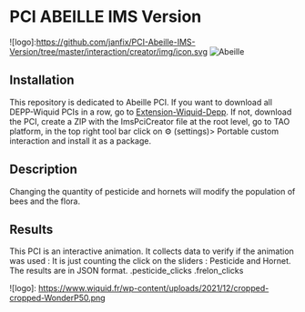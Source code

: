 # PCI ABEILLE IMS Version
![logo]:https://github.com/janfix/PCI-Abeille-IMS-Version/tree/master/interaction/creator/img/icon.svg
<img src="https://github.com/janfix/PCI-Abeille-IMS-Version/tree/master/interaction/creator/img/icon.svg" alt="Abeille" title="Abeille PCI">

## Installation 
This repository is dedicated to Abeille PCI. If you want to download all DEPP-Wiquid PCIs in a row, go to [Extension-Wiquid-Depp](https://github.com/janfix/Extension-Wiquid-Depp).
If not, download the PCI, create a ZIP with the ImsPciCreator file at the root level, go to TAO platform, in the top right tool bar click on ⚙️ (settings)> Portable custom interaction and install it as a package.

## Description
Changing the quantity of pesticide and hornets will modify the population of bees and the flora.

## Results
This PCI is an interactive animation. It collects data to verify if the animation was used : 
It is just counting the click on the sliders : Pesticide and Hornet.
The results are in JSON format.
.pesticide_clicks
.frelon_clicks


![logo]: https://www.wiquid.fr/wp-content/uploads/2021/12/cropped-cropped-WonderP50.png